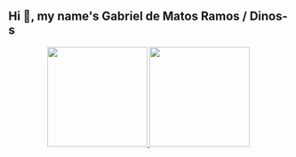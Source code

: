 ## Hi 👋, my name's Gabriel de Matos Ramos / Dinos-s

<div align="center">
    <a href="https://github.com/dinos-s">
    <img height="180em" src="https://github-readme-stats.vercel.app/api?username=dinos-s&show_icons=true&theme=tokyonight&_all_commits=true&count_private=true">
    <img height="180em" src="https://github-readme-stats.vercel.app/api/top-langs/?username=dinos-s&layout=compact&langs_count=200&theme=tokyonight">
</div>
